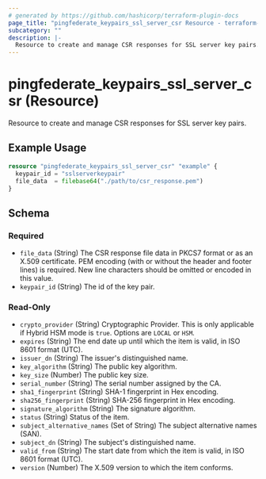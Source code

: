 ```yaml
---
# generated by https://github.com/hashicorp/terraform-plugin-docs
page_title: "pingfederate_keypairs_ssl_server_csr Resource - terraform-provider-pingfederate"
subcategory: ""
description: |-
  Resource to create and manage CSR responses for SSL server key pairs.
---
```


# pingfederate_keypairs_ssl_server_csr (Resource)

Resource to create and manage CSR responses for SSL server key pairs.

## Example Usage

```terraform
resource "pingfederate_keypairs_ssl_server_csr" "example" {
  keypair_id = "sslserverkeypair"
  file_data  = filebase64("./path/to/csr_response.pem")
}
```

<!-- schema generated by tfplugindocs -->
## Schema

### Required

- `file_data` (String) The CSR response file data in PKCS7 format or as an X.509 certificate. PEM encoding (with or without the header and footer lines) is required. New line characters should be omitted or encoded in this value.
- `keypair_id` (String) The id of the key pair.

### Read-Only

- `crypto_provider` (String) Cryptographic Provider. This is only applicable if Hybrid HSM mode is `true`. Options are `LOCAL` or `HSM`.
- `expires` (String) The end date up until which the item is valid, in ISO 8601 format (UTC).
- `issuer_dn` (String) The issuer's distinguished name.
- `key_algorithm` (String) The public key algorithm.
- `key_size` (Number) The public key size.
- `serial_number` (String) The serial number assigned by the CA.
- `sha1_fingerprint` (String) SHA-1 fingerprint in Hex encoding.
- `sha256_fingerprint` (String) SHA-256 fingerprint in Hex encoding.
- `signature_algorithm` (String) The signature algorithm.
- `status` (String) Status of the item.
- `subject_alternative_names` (Set of String) The subject alternative names (SAN).
- `subject_dn` (String) The subject's distinguished name.
- `valid_from` (String) The start date from which the item is valid, in ISO 8601 format (UTC).
- `version` (Number) The X.509 version to which the item conforms.
